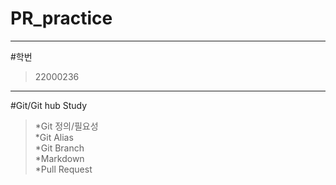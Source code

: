 # PR_practice
---
#학번
>22000236
---
#Git/Git hub Study
>*Git 정의/필요성   
*Git Alias   
*Git Branch   
*Markdown   
*Pull Request   